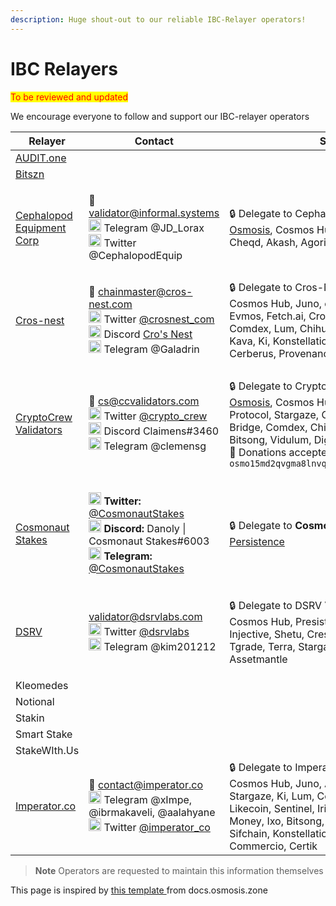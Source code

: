 ```yaml
---
description: Huge shout-out to our reliable IBC-Relayer operators!
---
```


# IBC Relayers

<mark style="color:red;">To be reviewed and updated</mark>

We encourage everyone to follow and support our IBC-relayer operators

| Relayer                                                   | Contact                                                                                                                                                                                                                                                                                                                                                                                                                                                                                                                                                                                                                                                                                                                                         | Support                                                                                                                                                                                                                                                                                                                                                                                                                                                     |
| --------------------------------------------------------- | ----------------------------------------------------------------------------------------------------------------------------------------------------------------------------------------------------------------------------------------------------------------------------------------------------------------------------------------------------------------------------------------------------------------------------------------------------------------------------------------------------------------------------------------------------------------------------------------------------------------------------------------------------------------------------------------------------------------------------------------------- | ----------------------------------------------------------------------------------------------------------------------------------------------------------------------------------------------------------------------------------------------------------------------------------------------------------------------------------------------------------------------------------------------------------------------------------------------------------- |
| [AUDIT.one](https://audit.one)                            |                                                                                                                                                                                                                                                                                                                                                                                                                                                                                                                                                                                                                                                                                                                                                 |                                                                                                                                                                                                                                                                                                                                                                                                                                                             |
| [Bitszn](https://bitszn.com/)                             |                                                                                                                                                                                                                                                                                                                                                                                                                                                                                                                                                                                                                                                                                                                                                 |                                                                                                                                                                                                                                                                                                                                                                                                                                                             |
| [Cephalopod Equipment Corp](http://cephalopod.equipment/) | <p> 📧 <a href="mailto:validator@informal.systems">validator@informal.systems</a><br><img width="20px" src="https://user-images.githubusercontent.com/95667791/163506639-7d27e947-94c7-4740-bb46-8e5791e9fc6c.png" alt="Telegram" data-size="line"> Telegram @JD_Lorax<br><img width="20px" src="https://user-images.githubusercontent.com/95667791/163506878-e7e278b2-1cf6-4dac-bc13-e92f63600ee0.png" alt="Twitter" data-size="line"> Twitter @CephalopodEquip</p>                                                                                                                                                                                                                                                                            | 🔒 Delegate to Cephalopod Equipment Corp on: [Osmosis](https://wallet.keplr.app/#/osmosis/stake?modal=detail\&chainId=osmosis-1\&validator=osmovaloper1x20lytyf6zkcrv5edpkfkn8sz578qg5s833swz), Cosmos Hub, Regen, Ixo, Juno, Cheqd, Akash, Agoric                                                                                                                                                                                                         |
| [Cros-nest](http://cros-nest.com/)                        | <p> 📧 <a href="mailto:chainmaster@cros-nest.com">chainmaster@cros-nest.com</a><br><img width="20px" src="https://user-images.githubusercontent.com/95667791/163506878-e7e278b2-1cf6-4dac-bc13-e92f63600ee0.png" alt="Twitter" data-size="line"> Twitter <a href="https://twitter.com/crosnest_com">@crosnest_com</a><br><img width="20px" src="https://user-images.githubusercontent.com/95667791/163505650-fe08f2a7-8419-4a2f-97b7-e5182dd386e1.png" alt="Discord" data-size="line"> Discord <a href="https://discord.gg/psDap3ed7C">Cro's Nest</a><br><img width="20px" src="https://user-images.githubusercontent.com/95667791/163506639-7d27e947-94c7-4740-bb46-8e5791e9fc6c.png" alt="Telegram" data-size="line"> Telegram @Galadrin</p>  | 🔒 Delegate to Cros-Nest on: [Osmosis](https://wallet.keplr.app/#/osmosis/stake?modal=detail\&chainId=osmosis-1\&validator=osmovaloper1u6jr0pztvsjpvx77rfzmtw49xwzu9kas05lk04), Cosmos Hub, Juno, e-money, Crypto.org, Evmos, Fetch.ai, Cronos, Persistence, Comdex, Lum, Chihuahua, Dig, Gravity Bridge, Kava, Ki, Konstellation, Rizon, OmniFlix, Cerberus, Provenance                                                                                   |
| [CryptoCrew Validators](http://ccvalidators.com/)         | <p> 📧 <a href="mailto:cs@ccvalidators.com">cs@ccvalidators.com</a><br><img width="20px" src="https://user-images.githubusercontent.com/95667791/163506878-e7e278b2-1cf6-4dac-bc13-e92f63600ee0.png" alt="Twitter" data-size="line"> Twitter <a href="http://twitter.com/crypto_crew">@crypto_crew</a><br><img width="20px" src="https://user-images.githubusercontent.com/95667791/163505650-fe08f2a7-8419-4a2f-97b7-e5182dd386e1.png" alt="Discord" data-size="line"> Discord Claimens#3460<br><img width="20px" src="https://user-images.githubusercontent.com/95667791/163506639-7d27e947-94c7-4740-bb46-8e5791e9fc6c.png" alt="Telegram" data-size="line"> Telegram @clemensg</p>                                                          | <p>🔒 Delegate to CryptoCrew Validators on: <a href="https://wallet.keplr.app/#/osmosis/stake?modal=detail&#x26;chainId=osmosis-1&#x26;validator=osmovaloper1h2c47vd943scjlfum6yc5frvu2l279lwjep5d6">Osmosis</a>, Cosmos Hub, Terra, Juno, Band Protocol, Stargaze, OmniFlix, Evmos, Gravity Bridge, Comdex, Chihuahua, e-Money, Lum, Bitsong, Vidulum, Dig, Odin<br>🙏 Donations accepted @ <code>osmo15md2qvgma8lnvqv67w0umu2paqkqkheg332u7d</code></p> |
| [Cosmonaut Stakes](https://twitter.com/CosmonautStakes)   | <p><img width="20px" src="https://user-images.githubusercontent.com/95667791/163506878-e7e278b2-1cf6-4dac-bc13-e92f63600ee0.png" alt="Twitter" data-size="line"> **Twitter:** <a href="https://twitter.com/CosmonautStakes">@CosmonautStakes</a><br><img width="20px" src="https://user-images.githubusercontent.com/95667791/163505650-fe08f2a7-8419-4a2f-97b7-e5182dd386e1.png" alt="Discord" data-size="line"> **Discord:** Danoly \| Cosmonaut Stakes#6003<br><img width="20px" src="https://user-images.githubusercontent.com/95667791/163506639-7d27e947-94c7-4740-bb46-8e5791e9fc6c.png" alt="Telegram" data-size="line"> **Telegram:** <a href="https://t.me/CosmonautStakes">@CosmonautStakes</a></p>                                  | <p>🔒 Delegate to **Cosmonaut Stakes** on: <a href="https://wallet.keplr.app/chains/persistence?modal=validator&chain=core-1&validator_address=persistencevaloper1rzauu3undh97yvdnj7wu2wwstm9wj8heeq2vcz&referral=true">Persistence</a></p>                                                                                                                                                                                                                |
| [DSRV](http://dsrvlabs.com/) | <p><a href="mailto:validator@dsrvlabs.com">validator@dsrvlabs.com</a><br><img width="20px" src="https://user-images.githubusercontent.com/95667791/163506878-e7e278b2-1cf6-4dac-bc13-e92f63600ee0.png" alt="Twitter" data-size="line"> Twitter <a href="http://twitter.com/dsrvlabs">@dsrvlabs</a><br><img width="20px" src="https://user-images.githubusercontent.com/95667791/163506639-7d27e947-94c7-4740-bb46-8e5791e9fc6c.png" alt="Telegram" data-size="line">  Telegram @kim201212</p> | <p>🔒 Delegate to DSRV Validators on: <a href="https://wallet.keplr.app/#/osmosis/stake?modal=detail&#x26;chainId=osmosis-1&#x26;validator=osmovaloper1wlagucxdxvsmvj6330864x8q3vxz4x025rraa6">Osmosis</a>, Cosmos Hub, Presistence, Axelar, Agoric, Injective, Shetu, Crescent, Provenance, Tgrade, Terra, Stargaze, Chihuahua, Umee, Assetmantle |
| Kleomedes                                                 |                                                                                                                                                                                                                                                                                                                                                                                                                                                                                                                                                                                                                                                                                                                                                 |                                                                                                                                                                                                                                                                                                                                                                                                                                                             |
| Notional                                                  |                                                                                                                                                                                                                                                                                                                                                                                                                                                                                                                                                                                                                                                                                                                                                 |                                                                                                                                                                                                                                                                                                                                                                                                                                                             |
| Stakin                                                    |                                                                                                                                                                                                                                                                                                                                                                                                                                                                                                                                                                                                                                                                                                                                                 |                                                                                                                                                                                                                                                                                                                                                                                                                                                             |
| Smart Stake                                               |                                                                                                                                                                                                                                                                                                                                                                                                                                                                                                                                                                                                                                                                                                                                                 |                                                                                                                                                                                                                                                                                                                                                                                                                                                             |
| StakeWIth.Us                                              |                                                                                                                                                                                                                                                                                                                                                                                                                                                                                                                                                                                                                                                                                                                                                 |                                                                                                                                                                                                                                                                                                                                                                                                                                                             |
| [Imperator.co](https://imperator.co/)                     | <p> 📧 <a href="mailto:contact@imperator.co">contact@imperator.co</a><br><img width="20px" src="https://user-images.githubusercontent.com/95667791/163506639-7d27e947-94c7-4740-bb46-8e5791e9fc6c.png" alt="Telegram" data-size="line"> Telegram @xImpe, @ibrmakaveli, @aalahyane<br><img width="20px" src="https://user-images.githubusercontent.com/95667791/163506878-e7e278b2-1cf6-4dac-bc13-e92f63600ee0.png" alt="Twitter" data-size="line"> Twitter <a href="https://twitter.com/imperator_co">@imperator_co</a></p>                                                                                                                                                                                                                     | 🔒 Delegate to Imperator.co on: [Osmosis](https://wallet.keplr.app/#/osmosis/stake?modal=detail\&chainId=osmosis-1\&validator=osmovaloper1t8qckan2yrygq7kl9apwhzfalwzgc2429p8f0s), Cosmos Hub, Juno, Axelar, Sommelier, Stargaze, Ki, Lum, Comdex, Persistence, Likecoin, Sentinel, Iris, Akash, Medibloc, e-Money, Ixo, Bitsong, Vidulum, Rizon, BitCanna, Sifchain, Konstellation, Odin, OmniFlix, Commercio, Certik                                     |

> **Note**
> Operators are requested to maintain this information themselves

This page is inspired by [this template ](https://docs.osmosis.zone/osmosis-core/relaying/ibc-relayers-list)from docs.osmosis.zone
